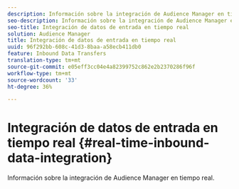 ```yaml
---
description: Información sobre la integración de Audience Manager en tiempo real.
seo-description: Información sobre la integración de Audience Manager en tiempo real.
seo-title: Integración de datos de entrada en tiempo real
solution: Audience Manager
title: Integración de datos de entrada en tiempo real
uuid: 96f292bb-608c-41d3-8baa-a58ecb411db0
feature: Inbound Data Transfers
translation-type: tm+mt
source-git-commit: e05eff3cc04e4a82399752c862e2b2370286f96f
workflow-type: tm+mt
source-wordcount: '33'
ht-degree: 36%

---
```



# Integración de datos de entrada en tiempo real {#real-time-inbound-data-integration}

Información sobre la integración de Audience Manager en tiempo real.

<!-- c_rt_data_int.xml -->
